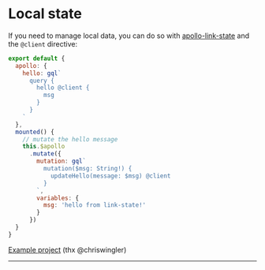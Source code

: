 # Local state

If you need to manage local data, you can do so with [apollo-link-state](https://github.com/apollographql/apollo-link-state) and the `@client` directive:

```js
export default {
  apollo: {
    hello: gql`
      query {
        hello @client {
          msg
        }
      }
    `
  },
  mounted() {
    // mutate the hello message
    this.$apollo
      .mutate({
        mutation: gql`
          mutation($msg: String!) {
            updateHello(message: $msg) @client
          }
        `,
        variables: {
          msg: 'hello from link-state!'
        }
      })
  }
}
```

[Example project](https://codesandbox.io/s/zqqj82396p) (thx @chriswingler)

---